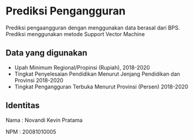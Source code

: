# Prediksi Pengangguran
Prediksi pengaangguran dengan menggunakan data berasal dari BPS. Prediksi menggunakan metode Support Vector Machine

## Data yang digunakan 
* Upah Minimum Regional/Propinsi (Rupiah), 2018-2020 
* Tingkat Penyelesaian Pendidikan Menurut Jenjang Pendidikan dan Provinsi 2018-2020
* Tingkat Pengangguran Terbuka Menurut Provinsi (Persen) 2018-2020

## Identitas
Nama : Novandi Kevin Pratama

NPM  : 20081010005
